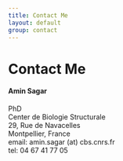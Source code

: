 ```yaml
---
title: Contact Me
layout: default
group: contact
---
```


# Contact Me


<div class="row">

<div class="col-md-4">

<h4> Amin Sagar</h4>
PhD  <br>
Center de Biologie Structurale  <br>
29, Rue de Navacelles  <br>
Montpellier, France <br>
email: amin.sagar (at) cbs.cnrs.fr <br>
tel: 04 67 41 77 05
